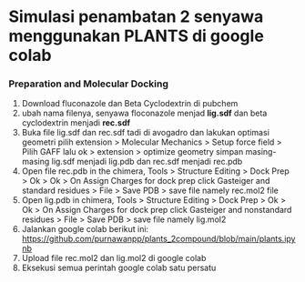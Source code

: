 # Simulasi penambatan 2 senyawa menggunakan PLANTS di google colab 

### Preparation and Molecular Docking
1. Download fluconazole dan Beta Cyclodextrin di pubchem
2. ubah nama filenya, senyawa floconazole menjad **lig.sdf** dan beta cyclodextrin menjadi **rec.sdf**
3. Buka file lig.sdf dan rec.sdf tadi di avogadro dan lakukan optimasi geometri pilih extension > Molecular Mechanics > Setup force field > Pilih GAFF lalu ok > extension  > optimize geometry simpan masing-masing lig.sdf menjadi lig.pdb dan rec.sdf menjadi rec.pdb
4. Open file rec.pdb in the chimera, Tools > Structure Editing > Dock Prep > Ok > Ok > On Assign Charges for dock prep click Gasteiger and standard residues > File > Save PDB > save file namely rec.mol2 file
5. Open lig.pdb in chimera, Tools > Structure Editing > Dock Prep > Ok > Ok > On Assign Charges for dock prep click Gasteiger and nonstandard residues > File > Save PDB > save file namely lig.mol2
6. Jalankan google colab berikut ini: https://github.com/purnawanpp/plants_2compound/blob/main/plants.ipynb
7. Upload file rec.mol2 dan lig.mol2 di google colab
8. Eksekusi semua perintah google colab satu persatu
